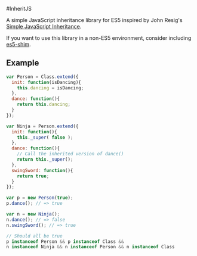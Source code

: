 #InheritJS

A simple JavaScript inheritance library for ES5 inspired
by John Resig's [Simple JavaScript Inheritance](http://ejohn.org/blog/simple-javascript-inheritance/).

If you want to use this library in a non-ES5 environment, consider including [es5-shim](https://github.com/es-shims/es5-shim).

## Example

```javascript
var Person = Class.extend({
  init: function(isDancing){
    this.dancing = isDancing;
  },
  dance: function(){
    return this.dancing;
  }
});

var Ninja = Person.extend({
  init: function(){
    this._super( false );
  },
  dance: function(){
    // Call the inherited version of dance()
    return this._super();
  },
  swingSword: function(){
    return true;
  }
});

var p = new Person(true);
p.dance(); // => true

var n = new Ninja();
n.dance(); // => false
n.swingSword(); // => true

// Should all be true
p instanceof Person && p instanceof Class &&
n instanceof Ninja && n instanceof Person && n instanceof Class
```
